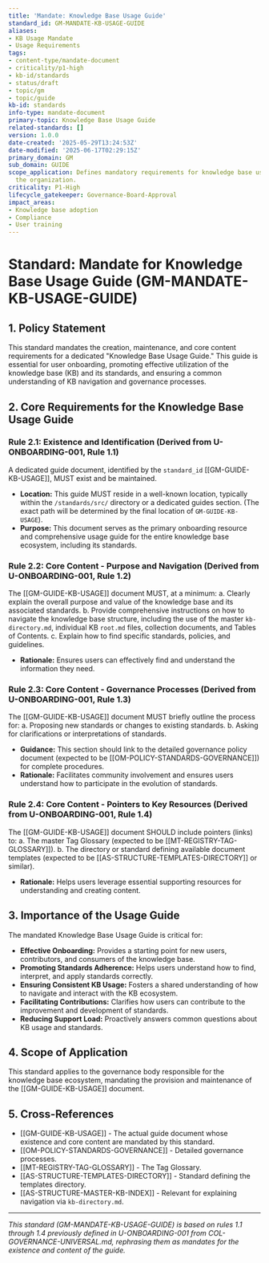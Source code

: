 ```yaml
---
title: 'Mandate: Knowledge Base Usage Guide'
standard_id: GM-MANDATE-KB-USAGE-GUIDE
aliases:
- KB Usage Mandate
- Usage Requirements
tags:
- content-type/mandate-document
- criticality/p1-high
- kb-id/standards
- status/draft
- topic/gm
- topic/guide
kb-id: standards
info-type: mandate-document
primary-topic: Knowledge Base Usage Guide
related-standards: []
version: 1.0.0
date-created: '2025-05-29T13:24:53Z'
date-modified: '2025-06-17T02:29:15Z'
primary_domain: GM
sub_domain: GUIDE
scope_application: Defines mandatory requirements for knowledge base usage across
  the organization.
criticality: P1-High
lifecycle_gatekeeper: Governance-Board-Approval
impact_areas:
- Knowledge base adoption
- Compliance
- User training
---
```

# Standard: Mandate for Knowledge Base Usage Guide (GM-MANDATE-KB-USAGE-GUIDE)

## 1. Policy Statement

This standard mandates the creation, maintenance, and core content requirements for a dedicated "Knowledge Base Usage Guide." This guide is essential for user onboarding, promoting effective utilization of the knowledge base (KB) and its standards, and ensuring a common understanding of KB navigation and governance processes.

## 2. Core Requirements for the Knowledge Base Usage Guide

### Rule 2.1: Existence and Identification (Derived from U-ONBOARDING-001, Rule 1.1)
A dedicated guide document, identified by the `standard_id` [[GM-GUIDE-KB-USAGE]], MUST exist and be maintained.
*   **Location:** This guide MUST reside in a well-known location, typically within the `/standards/src/` directory or a dedicated guides section. (The exact path will be determined by the final location of `GM-GUIDE-KB-USAGE`).
*   **Purpose:** This document serves as the primary onboarding resource and comprehensive usage guide for the entire knowledge base ecosystem, including its standards.

### Rule 2.2: Core Content - Purpose and Navigation (Derived from U-ONBOARDING-001, Rule 1.2)
The [[GM-GUIDE-KB-USAGE]] document MUST, at a minimum:
    a.  Clearly explain the overall purpose and value of the knowledge base and its associated standards.
    b.  Provide comprehensive instructions on how to navigate the knowledge base structure, including the use of the master `kb-directory.md`, individual KB `root.md` files, collection documents, and Tables of Contents.
    c.  Explain how to find specific standards, policies, and guidelines.
*   **Rationale:** Ensures users can effectively find and understand the information they need.

### Rule 2.3: Core Content - Governance Processes (Derived from U-ONBOARDING-001, Rule 1.3)
The [[GM-GUIDE-KB-USAGE]] document MUST briefly outline the process for:
    a.  Proposing new standards or changes to existing standards.
    b.  Asking for clarifications or interpretations of standards.
*   **Guidance:** This section should link to the detailed governance policy document (expected to be [[OM-POLICY-STANDARDS-GOVERNANCE]]) for complete procedures.
*   **Rationale:** Facilitates community involvement and ensures users understand how to participate in the evolution of standards.

### Rule 2.4: Core Content - Pointers to Key Resources (Derived from U-ONBOARDING-001, Rule 1.4)
The [[GM-GUIDE-KB-USAGE]] document SHOULD include pointers (links) to:
    a.  The master Tag Glossary (expected to be [[MT-REGISTRY-TAG-GLOSSARY]]).
    b.  The directory or standard defining available document templates (expected to be [[AS-STRUCTURE-TEMPLATES-DIRECTORY]] or similar).
*   **Rationale:** Helps users leverage essential supporting resources for understanding and creating content.

## 3. Importance of the Usage Guide

The mandated Knowledge Base Usage Guide is critical for:

*   **Effective Onboarding:** Provides a starting point for new users, contributors, and consumers of the knowledge base.
*   **Promoting Standards Adherence:** Helps users understand how to find, interpret, and apply standards correctly.
*   **Ensuring Consistent KB Usage:** Fosters a shared understanding of how to navigate and interact with the KB ecosystem.
*   **Facilitating Contributions:** Clarifies how users can contribute to the improvement and development of standards.
*   **Reducing Support Load:** Proactively answers common questions about KB usage and standards.

## 4. Scope of Application

This standard applies to the governance body responsible for the knowledge base ecosystem, mandating the provision and maintenance of the [[GM-GUIDE-KB-USAGE]] document.

## 5. Cross-References
- [[GM-GUIDE-KB-USAGE]] - The actual guide document whose existence and core content are mandated by this standard.
- [[OM-POLICY-STANDARDS-GOVERNANCE]] - Detailed governance processes.
- [[MT-REGISTRY-TAG-GLOSSARY]] - The Tag Glossary.
- [[AS-STRUCTURE-TEMPLATES-DIRECTORY]] - Standard defining the templates directory.
- [[AS-STRUCTURE-MASTER-KB-INDEX]] - Relevant for explaining navigation via `kb-directory.md`.

---
*This standard (GM-MANDATE-KB-USAGE-GUIDE) is based on rules 1.1 through 1.4 previously defined in U-ONBOARDING-001 from COL-GOVERNANCE-UNIVERSAL.md, rephrasing them as mandates for the existence and content of the guide.*
